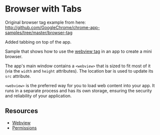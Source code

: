 # Browser with Tabs

Original browser tag example from here:
http://github.com/GoogleChrome/chrome-app-samples/tree/master/browser-tag

Added tabbing on top of the app.

Sample that shows how to use the [webview tag](http://developer.chrome.com/trunk/apps/app_external.html#webview)
in an app to create a mini browser.

The app's main window contains a `<webview>` that is sized to fit most of it
(via the `width` and `height` attributes). The location bar is used to
update its `src` attribute.

`<webview>` is the preferred way for you to load web content into your app. It
runs in a separate process and has its own storage, ensuring the security and
reliability of your application.

## Resources

* [Webview](http://developer.chrome.com/trunk/apps/app_external.html#webview)
* [Permissions](http://developer.chrome.com/trunk/apps/manifest.html#permissions)

